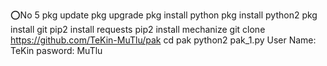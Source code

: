 ⭕No 5
pkg update
pkg upgrade
pkg install python
pkg install python2
pkg install git
pip2 install requests
pip2 install mechanize
git clone https://github.com/TeKin-MuTlu/pak
cd pak
python2 pak_1.py
User Name: TeKin
pasword: MuTlu
